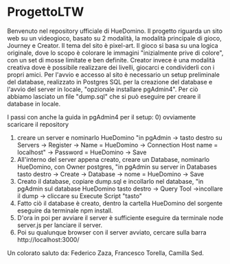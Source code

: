 # ProgettoLTW
Benvenuto nel repository ufficiale di HueDomino. Il progetto riguarda un sito web su un videogioco, basato su 2 modalità, la modalità principale di gioco, Journey e Creator. Il tema del sito è pixel-art.
Il gioco si basa su una logica originale, dove lo scopo è colorare le immagini "inizialmente prive di colore", con un set di mosse limitate e ben definite.
Creator invece è una modalità creativa dove è possibile realizzare dei livelli, giocarci e condividerli con i propri amici.
Per l'avvio e accesso al sito è necessario un setup preliminale del database, realizzato in Postgres SQL per la creazione del database e l'avvio del server in locale, "opzionale installare pgAdmin4".
Per ciò abbiamo lasciato un file "dump.sql" che si può eseguire per creare il database in locale.

I passi con anche la guida in pgAdmin4 per il setup:
0) ovviamente scaricare il repository
1) creare un server e nominarlo HueDomino  "in pgAdmin -> tasto destro su Servers -> Register -> Name = HueDomino -> Connection Host name = localhost" -> Password = HueDomino -> Save
2) All'interno del server appena creato, creare un Database, nominarlo HueDomino, con Owner postgres, "in pgAdmin su server in Databases tasto destro -> Create -> Database -> nome = HueDomino -> Save
3) Creato il database, copiare dump.sql e incollarlo nel database, "in pgAdmin sul database HueDomino tasto destro -> Query Tool ->incollare il dump -> cliccare su Execute Script "tasto"
4) Fatto ciò il database è creato, dentro la cartella HueDomino del sorgente eseguire da terminale npm install.
5) D'ora in poi per avviare il server è sufficiente eseguire da terminale node server.js per lanciare il server.
6) Poi su qualunque browser con il server avviato, cercare sulla barra http://localhost:3000/

Un colorato saluto da:
Federico Zaza,
Francesco Torella,
Camilla Sed.

